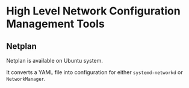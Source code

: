 # High Level Network Configuration Management Tools


## Netplan

Netplan is available on Ubuntu system.

It converts a YAML file into configuration for either `systemd-networkd` or `NetworkManager`.
